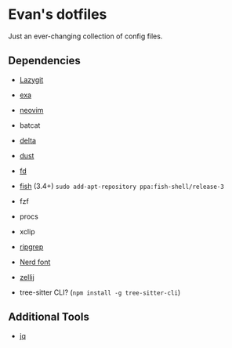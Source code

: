 # Evan's dotfiles

Just an ever-changing collection of config files.

## Dependencies

 - [Lazygit](https://github.com/jesseduffield/lazygit)
 - [exa](https://the.exa.website/#installation)
 - [neovim](https://github.com/neovim/neovim/releases)
 - batcat
 - [delta](https://github.com/dandavison/delta)
 - [dust](https://github.com/bootandy/dust)
 - [fd](https://github.com/sharkdp/fd)
 - [fish](https://fishshell.com/) (3.4+) `sudo add-apt-repository ppa:fish-shell/release-3`
 - fzf
 - procs
 - xclip
 - [ripgrep](https://github.com/BurntSushi/ripgrep)
 - [Nerd font](https://www.nerdfonts.com/)
 - [zellij](https://zellij.dev/documentation/installation.html)

 - tree-sitter CLI? (`npm install -g tree-sitter-cli`)

 ## Additional Tools

 - [jq](https://stedolan.github.io/jq/)
